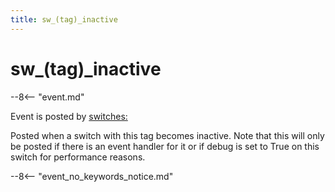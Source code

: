 ```yaml
---
title: sw_(tag)_inactive
---
```


# sw_(tag)\_inactive


--8<-- "event.md"

Event is posted by [switches:](../config/switches.md)

Posted when a switch with this tag becomes inactive. Note that this will
only be posted if there is an event handler for it or if debug is set to
True on this switch for performance reasons.

--8<-- "event_no_keywords_notice.md"
